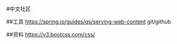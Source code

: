 #中文社区


##工具
https://spring.io/guides/gs/serving-web-content
git/github

##资料
https://v3.bootcss.com/css/